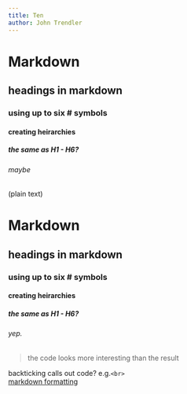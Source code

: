 ```yaml
---
title: Ten
author: John Trendler
---
```

# Markdown <br>
## headings in markdown
### using up to six # symbols
#### creating heirarchies 
##### the same as H1 - H6?
###### maybe
(plain text)
<h1>Markdown</h1>
<h2>headings in markdown</h2>
<h3>using up to six # symbols</h3>
<h4>creating heirarchies </h4>
<h5>the same as H1 - H6?</h5>
<h6>yep.</h6>

> the code looks more interesting than the result <br>

backticking calls out code? e.g.`<br>`<br>
[markdown formatting](https://docs.github.com/en/get-started/writing-on-github/getting-started-with-writing-and-formatting-on-github/basic-writing-and-formatting-syntax)
